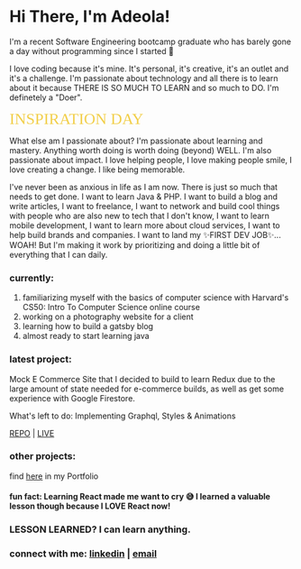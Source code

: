 # Hi There, I'm Adeola!

I'm a recent Software Engineering bootcamp graduate who has barely gone a day without programming since I started 😬

I love coding because it's mine. It's personal, it's creative, it's an outlet and it's a challenge. I'm passionate about technology
and all there is to learn about it because THERE IS SO MUCH TO LEARN and so much to DO. I'm definetely a "Doer".

<span style="color: #f2cf4a; font-family: Babas; font-size: 2em;">INSPIRATION DAY</span>


What else am I passionate about? I'm passionate about learning and mastery. Anything worth doing is worth doing (beyond) WELL. I'm also passionate
about impact. I love helping people, I love making people smile, I love creating a change. I like being memorable.


I've never been as anxious in life as I am now. There is just so much that needs to get done. I want to learn Java & PHP. I want to build a blog and 
write articles, I want to freelance, I want to network and build cool things with people who are also new to tech that I don't know, I want to learn mobile 
development, I want to learn more about cloud services, I want to help build brands and companies. I want to land my ✨FIRST DEV JOB✨... WOAH! 
But I'm making it work by prioritizing and doing a little bit of everything that I can daily.

### currently: 
1. familiarizing myself with the basics of computer science with Harvard's CS50: Intro To Computer Science online course
2. working on a photography website for a client
3. learning how to build a gatsby blog
4. almost ready to start learning java

### latest project: 
Mock E Commerce Site that I decided to build to learn Redux due to the large amount of state needed for e-commerce builds, as well as get some experience with
Google Firestore. 

What's left to do: Implementing Graphql, Styles & Animations

[REPO](https://github.com/adeola-ak/dod-clothing) | [LIVE](https://aa-dod.herokuapp.com/)



### other projects:


find [here](https://adeola-ak.github.io/) in my Portfolio



#### fun fact: Learning React made me want to cry 😅 I learned a valuable lesson though because I LOVE React now! 
### LESSON LEARNED? I can learn anything.



### connect with me: [linkedin](https://www.linkedin.com/in/adeola-a-b0b6b270) | [email](mailto:adeola.ak@outlook.com)

<!--
**adeola-ak/adeola-ak** is a ✨ _special_ ✨ repository because its `README.md` (this file) appears on your GitHub profile.

-->
